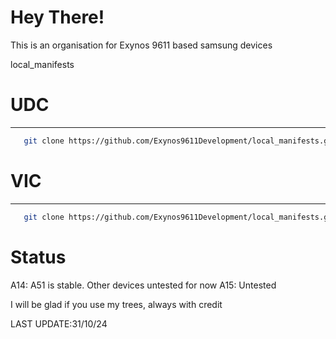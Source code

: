 # Hey There!
This is an organisation for Exynos 9611 based samsung devices

local_manifests
# UDC #
----------------
```bash
   git clone https://github.com/Exynos9611Development/local_manifests.git -b lineage-21 .repo/local_manifests
```
# VIC #
----------------
```bash
   git clone https://github.com/Exynos9611Development/local_manifests.git -b lineage-22 .repo/local_manifests
```

# Status #
A14: A51 is stable. Other devices untested for now
A15: Untested

I will be glad if you use my trees, always with credit

LAST UPDATE:31/10/24
